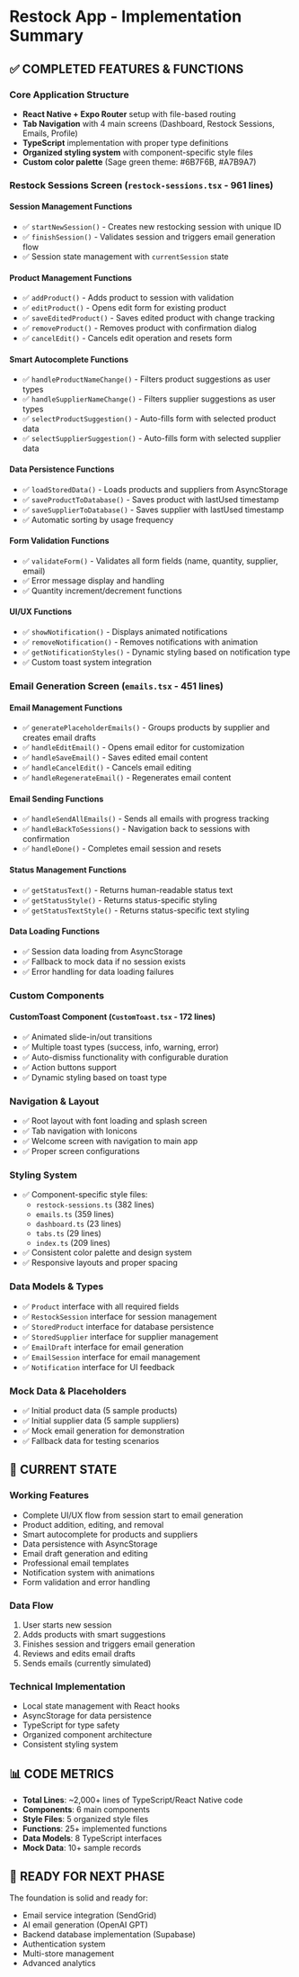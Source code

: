 # Restock App - Implementation Summary

## ✅ COMPLETED FEATURES & FUNCTIONS

### Core Application Structure
- **React Native + Expo Router** setup with file-based routing
- **Tab Navigation** with 4 main screens (Dashboard, Restock Sessions, Emails, Profile)
- **TypeScript** implementation with proper type definitions
- **Organized styling system** with component-specific style files
- **Custom color palette** (Sage green theme: #6B7F6B, #A7B9A7)

### Restock Sessions Screen (`restock-sessions.tsx` - 961 lines)

#### Session Management Functions
- ✅ `startNewSession()` - Creates new restocking session with unique ID
- ✅ `finishSession()` - Validates session and triggers email generation flow
- ✅ Session state management with `currentSession` state

#### Product Management Functions
- ✅ `addProduct()` - Adds product to session with validation
- ✅ `editProduct()` - Opens edit form for existing product
- ✅ `saveEditedProduct()` - Saves edited product with change tracking
- ✅ `removeProduct()` - Removes product with confirmation dialog
- ✅ `cancelEdit()` - Cancels edit operation and resets form

#### Smart Autocomplete Functions
- ✅ `handleProductNameChange()` - Filters product suggestions as user types
- ✅ `handleSupplierNameChange()` - Filters supplier suggestions as user types
- ✅ `selectProductSuggestion()` - Auto-fills form with selected product data
- ✅ `selectSupplierSuggestion()` - Auto-fills form with selected supplier data

#### Data Persistence Functions
- ✅ `loadStoredData()` - Loads products and suppliers from AsyncStorage
- ✅ `saveProductToDatabase()` - Saves product with lastUsed timestamp
- ✅ `saveSupplierToDatabase()` - Saves supplier with lastUsed timestamp
- ✅ Automatic sorting by usage frequency

#### Form Validation Functions
- ✅ `validateForm()` - Validates all form fields (name, quantity, supplier, email)
- ✅ Error message display and handling
- ✅ Quantity increment/decrement functions

#### UI/UX Functions
- ✅ `showNotification()` - Displays animated notifications
- ✅ `removeNotification()` - Removes notifications with animation
- ✅ `getNotificationStyles()` - Dynamic styling based on notification type
- ✅ Custom toast system integration

### Email Generation Screen (`emails.tsx` - 451 lines)

#### Email Management Functions
- ✅ `generatePlaceholderEmails()` - Groups products by supplier and creates email drafts
- ✅ `handleEditEmail()` - Opens email editor for customization
- ✅ `handleSaveEmail()` - Saves edited email content
- ✅ `handleCancelEdit()` - Cancels email editing
- ✅ `handleRegenerateEmail()` - Regenerates email content

#### Email Sending Functions
- ✅ `handleSendAllEmails()` - Sends all emails with progress tracking
- ✅ `handleBackToSessions()` - Navigation back to sessions with confirmation
- ✅ `handleDone()` - Completes email session and resets

#### Status Management Functions
- ✅ `getStatusText()` - Returns human-readable status text
- ✅ `getStatusStyle()` - Returns status-specific styling
- ✅ `getStatusTextStyle()` - Returns status-specific text styling

#### Data Loading Functions
- ✅ Session data loading from AsyncStorage
- ✅ Fallback to mock data if no session exists
- ✅ Error handling for data loading failures

### Custom Components

#### CustomToast Component (`CustomToast.tsx` - 172 lines)
- ✅ Animated slide-in/out transitions
- ✅ Multiple toast types (success, info, warning, error)
- ✅ Auto-dismiss functionality with configurable duration
- ✅ Action buttons support
- ✅ Dynamic styling based on toast type

### Navigation & Layout
- ✅ Root layout with font loading and splash screen
- ✅ Tab navigation with Ionicons
- ✅ Welcome screen with navigation to main app
- ✅ Proper screen configurations

### Styling System
- ✅ Component-specific style files:
  - `restock-sessions.ts` (382 lines)
  - `emails.ts` (359 lines)
  - `dashboard.ts` (23 lines)
  - `tabs.ts` (29 lines)
  - `index.ts` (209 lines)
- ✅ Consistent color palette and design system
- ✅ Responsive layouts and proper spacing

### Data Models & Types
- ✅ `Product` interface with all required fields
- ✅ `RestockSession` interface for session management
- ✅ `StoredProduct` interface for database persistence
- ✅ `StoredSupplier` interface for supplier management
- ✅ `EmailDraft` interface for email generation
- ✅ `EmailSession` interface for email management
- ✅ `Notification` interface for UI feedback

### Mock Data & Placeholders
- ✅ Initial product data (5 sample products)
- ✅ Initial supplier data (5 sample suppliers)
- ✅ Mock email generation for demonstration
- ✅ Fallback data for testing scenarios

## 🔄 CURRENT STATE

### Working Features
- Complete UI/UX flow from session start to email generation
- Product addition, editing, and removal
- Smart autocomplete for products and suppliers
- Data persistence with AsyncStorage
- Email draft generation and editing
- Professional email templates
- Notification system with animations
- Form validation and error handling

### Data Flow
1. User starts new session
2. Adds products with smart suggestions
3. Finishes session and triggers email generation
4. Reviews and edits email drafts
5. Sends emails (currently simulated)

### Technical Implementation
- Local state management with React hooks
- AsyncStorage for data persistence
- TypeScript for type safety
- Organized component architecture
- Consistent styling system

## 📊 CODE METRICS
- **Total Lines**: ~2,000+ lines of TypeScript/React Native code
- **Components**: 6 main components
- **Style Files**: 5 organized style files
- **Functions**: 25+ implemented functions
- **Data Models**: 8 TypeScript interfaces
- **Mock Data**: 10+ sample records

## 🎯 READY FOR NEXT PHASE
The foundation is solid and ready for:
- Email service integration (SendGrid)
- AI email generation (OpenAI GPT)
- Backend database implementation (Supabase)
- Authentication system
- Multi-store management
- Advanced analytics 